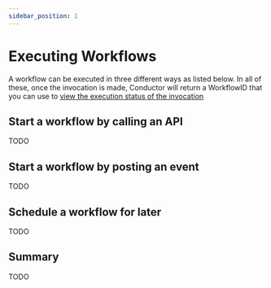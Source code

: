 ```yaml
---
sidebar_position: 1
---
```


# Executing Workflows

A workflow can be executed in three different ways as listed below. In all of these, once the invocation is made, Conductor will return a WorkflowID that you can use to [view the execution status of the invocation](../how-tos/Workflows/view-workflow-executions.md)
## Start a workflow by calling an API
TODO
## Start a workflow by posting an event
TODO
## Schedule a workflow for later
TODO 

## Summary

TODO
